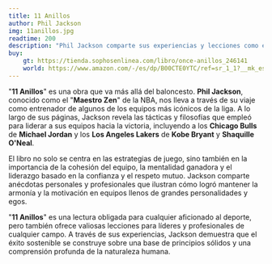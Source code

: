 ```yaml
---
title: 11 Anillos
author: Phil Jackson
img: 11anillos.jpg
readtime: 200
description: "Phil Jackson comparte sus experiencias y lecciones como entrenador de baloncesto, destacando su filosofía y estrategias que lo llevaron a ganar once campeonatos de la NBA."
buy:
    gt: https://tienda.sophosenlinea.com/libro/once-anillos_246141
    world: https://www.amazon.com/-/es/dp/B00CTE0YTC/ref=sr_1_1?__mk_es_US=%C3%85M%C3%85%C5%BD%C3%95%C3%91&sr=8-1
---
```


"**11 Anillos**" es una obra que va más allá del baloncesto. **Phil Jackson**, conocido como el "**Maestro Zen**" de la NBA, nos lleva a través de su viaje como entrenador de algunos de los equipos más icónicos de la liga. A lo largo de sus páginas, Jackson revela las tácticas y filosofías que empleó para liderar a sus equipos hacia la victoria, incluyendo a los **Chicago Bulls** de **Michael Jordan** y los **Los Angeles Lakers** de **Kobe Bryant** y **Shaquille O'Neal**.

El libro no solo se centra en las estrategias de juego, sino también en la importancia de la cohesión del equipo, la mentalidad ganadora y el liderazgo basado en la confianza y el respeto mutuo. Jackson comparte anécdotas personales y profesionales que ilustran cómo logró mantener la armonía y la motivación en equipos llenos de grandes personalidades y egos.

"**11 Anillos**" es una lectura obligada para cualquier aficionado al deporte, pero también ofrece valiosas lecciones para líderes y profesionales de cualquier campo. A través de sus experiencias, Jackson demuestra que el éxito sostenible se construye sobre una base de principios sólidos y una comprensión profunda de la naturaleza humana.